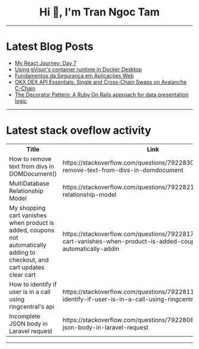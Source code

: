 <h1 align="center">Hi 👋, I'm Tran Ngoc Tam</h1>

---

# Latest Blog Posts 
<!-- BLOG-POST-LIST:START -->
- [My React Journey: Day 7](https://dev.to/ayoola_damilare_212d5bde0/my-react-journey-day-7-336j)
- [Using gVisor&#39;s container runtime in Docker Desktop](https://dev.to/rimelek/using-gvisors-container-runtime-in-docker-desktop-374m)
- [Fundamentos da Segurança em Aplicações Web](https://dev.to/ruitrigo_dev/fundamentos-da-seguranca-em-aplicacoes-web-1783)
- [OKX DEX API Essentials: Single and Cross-Chain Swaps on Avalanche C-Chain](https://dev.to/j_dev28/okx-dex-api-essentials-single-and-cross-chain-swaps-on-avalanche-c-chain-513j)
- [The Decorator Pattern: A Ruby On Rails approach for data presentation logic](https://dev.to/hiqueca/the-decorator-pattern-a-ruby-on-rails-approach-for-data-presentation-logic-528b)
<!-- BLOG-POST-LIST:END -->

---

# Latest stack oveflow activity
<table>
  <tr><th>Title</th><th>Link</th></tr>
  <!-- STACKOVERFLOW:START --><tr><td>How to remove text from divs in DOMDocument&lpar;&rpar;</td><td>https://stackoverflow.com/questions/79228302/how-to-remove-text-from-divs-in-domdocument</td></tr><tr><td>MultiDatabase Relationship Model</td><td>https://stackoverflow.com/questions/79228216/multidatabase-relationship-model</td></tr><tr><td>My shopping cart vanishes when product is added, coupons not automatically adding to checkout, and cart updates clear cart</td><td>https://stackoverflow.com/questions/79228172/my-shopping-cart-vanishes-when-product-is-added-coupons-not-automatically-addin</td></tr><tr><td>How to identify if user is in a call using ringcentral&#39;s api</td><td>https://stackoverflow.com/questions/79228118/how-to-identify-if-user-is-in-a-call-using-ringcentrals-api</td></tr><tr><td>Incomplete JSON body in Laravel request</td><td>https://stackoverflow.com/questions/79228085/incomplete-json-body-in-laravel-request</td></tr><!-- STACKOVERFLOW:END -->
</table>

---


